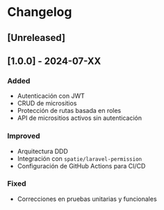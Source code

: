 # Changelog

## [Unreleased]

## [1.0.0] - 2024-07-XX

### Added
- Autenticación con JWT
- CRUD de micrositios
- Protección de rutas basada en roles
- API de micrositios activos sin autenticación

### Improved
- Arquitectura DDD
- Integración con `spatie/laravel-permission`
- Configuración de GitHub Actions para CI/CD

### Fixed
- Correcciones en pruebas unitarias y funcionales
